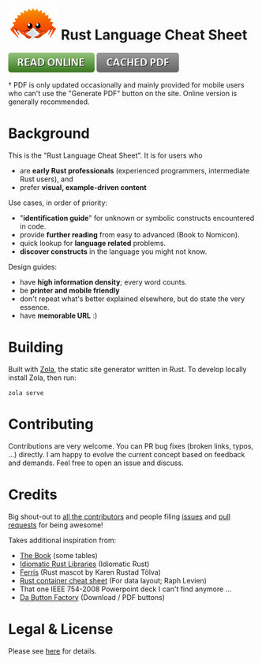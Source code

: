 # ![Logo](/static/logo.png) Rust Language Cheat Sheet

[![Read Online](/gfx/button_read-online.png)](https://cheats.rs)
[![Cached PDF](/gfx/button_cached-pdf.png)](https://github.com/ralfbiedert/cheats.rs/releases/latest)

† PDF is only updated occasionally and mainly provided for mobile users who can't use the "Generate PDF" button on the site. Online version is generally recommended.


# Background

This is the "Rust Language Cheat Sheet". It is for users who
* are **early Rust professionals** (experienced programmers, intermediate Rust users), and
* prefer **visual, example-driven content**

Use cases, in order of priority:
* "**identification guide**" for unknown or symbolic constructs encountered in code.
* provide **further reading** from easy to advanced (Book to Nomicon).
* quick lookup for **language related** problems.
* **discover constructs** in the language you might not know.

Design guides:
* have **high information density**; every word counts.
* be **printer and mobile friendly**
* don't repeat what's better explained elsewhere, but do state the very essence.
* have **memorable URL** :)


# Building

Built with [Zola](https://www.getzola.org/), the static site generator written in Rust. To develop locally install Zola, then run:

```
zola serve
```



# Contributing

Contributions are very welcome. You can PR bug fixes (broken links, typos, ...) directly. I am happy to evolve the current concept based on feedback and demands. Feel free to open an issue and discuss.



# Credits

Big shout-out to [all the contributors](https://github.com/ralfbiedert/cheats.rs/graphs/contributors) and people filing [issues](https://github.com/ralfbiedert/cheats.rs/issues) and [pull requests](https://github.com/ralfbiedert/cheats.rs/pulls) for being awesome!


Takes additional inspiration from:

* [The Book](https://doc.rust-lang.org/stable/book/) (some tables)
* [Idiomatic Rust Libraries](https://killercup.github.io/rustfest-idiomatic-libs/#/) (Idiomatic Rust)
* [Ferris](https://rustacean.net/) (Rust mascot by Karen Rustad Tölva)
* [Rust container cheat sheet](https://docs.google.com/presentation/d/1q-c7UAyrUlM-eZyTo1pd8SZ0qwA_wYxmPZVOQkoDmH4/edit#slide=id.p) (For data layout; Raph Levien)
* That one IEEE 754-2008 Powerpoint deck I can't find anymore ...
* [Da Button Factory](https://dabuttonfactory.com/) (Download / PDF buttons)




# Legal & License

Please see [here](content/legal.md) for details.
